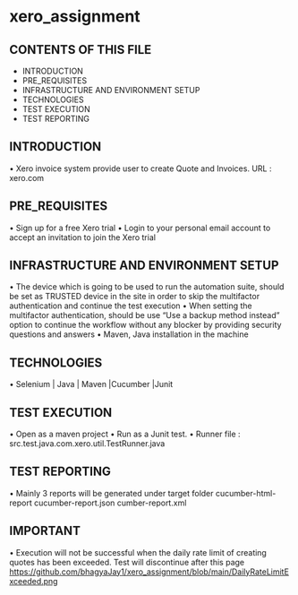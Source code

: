 # xero_assignment
CONTENTS OF THIS FILE
---------------------

 * INTRODUCTION
 * PRE_REQUISITES
 * INFRASTRUCTURE AND ENVIRONMENT SETUP
 * TECHNOLOGIES
 * TEST EXECUTION
 * TEST REPORTING


INTRODUCTION
------------
•	Xero invoice system provide user to create Quote and Invoices.
URL : xero.com

PRE_REQUISITES
------------
•	Sign up for a free Xero trial
•	Login to your personal email account to accept an invitation to join the Xero trial

INFRASTRUCTURE AND ENVIRONMENT SETUP
------------
•	The device which is going to be used to run the automation suite, should be set as TRUSTED device in the site in order to skip the multifactor authentication and continue the test execution 
•	When setting the multifactor authentication, should be use “Use a backup method instead” option to continue the workflow without any blocker by providing security questions and answers 
•	Maven, Java installation in the machine



TECHNOLOGIES
------------
•	Selenium | Java | Maven |Cucumber |Junit 

TEST EXECUTION
------------
• Open as a maven project
• Run as a Junit test. 
• Runner file :  src.test.java.com.xero.util.TestRunner.java

TEST REPORTING
------------
• Mainly 3 reports will be generated under target folder
  cucumber-html-report
  cucumber-report.json
  cumber-report.xml

IMPORTANT
------------
• Execution will not be successful when the daily rate limit of creating quotes has been exceeded. Test will discontinue after this page
https://github.com/bhagyaJay1/xero_assignment/blob/main/DailyRateLimitExceeded.png
